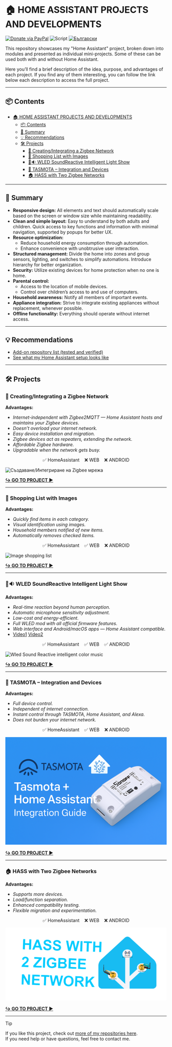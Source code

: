 # 🏠 HOME ASSISTANT PROJECTS AND DEVELOPMENTS
[![Donate via PayPal](https://img.shields.io/badge/PayPal-Donate-blue?logo=paypal)](https://www.paypal.com/donate/?hosted_button_id=AAWFZVF2XCP5A)
![Script](https://img.shields.io/badge/logo-yaml-green?logo=yaml)
[![Български](https://img.shields.io/badge/bg_Български-език-green?logo=translate&labelColor=gray&style=flat-square&link=https://example.com/bg
)](BG.md)

This repository showcases my "Home Assistant" project, broken down into modules and presented as individual mini-projects. Some of these can be used both with and without Home Assistant.

Here you’ll find a brief description of the idea, purpose, and advantages of each project. If you find any of them interesting, you can follow the link below each description to access the full project.

---

## 📦 Contents

- [🏠 HOME ASSISTANT PROJECTS AND DEVELOPMENTS](#-home-assistant-projects-and-developments)
  - [📦 Contents](#-contents)
  - [💬 Summary](#-summary)
  - [💡 Recommendations](#-recommendations)
  - [🛠️ Projects](#️-projects)
    - [🛜 Creating/Integrating a Zigbee Network](#-creatingintegrating-a-zigbee-network)
    - [🛒 Shopping List with Images](#-shopping-list-with-images)
    - [🎤🔉 WLED SoundReactive Intelligent Light Show](#-wled-soundreactive-intelligent-light-show)
    - [🤖 TASMOTA – Integration and Devices](#-tasmota--integration-and-devices)
    - [🏠 HASS with Two Zigbee Networks](#-hass-with-two-zigbee-networks)

---

## 💬 Summary

- **Responsive design:** All elements and text should automatically scale based on the screen or window size while maintaining readability.
- **Clean and simple layout:** Easy to understand by both adults and children. Quick access to key functions and information with minimal navigation, supported by popups for better UX.
- **Resource optimization:**
  - Reduce household energy consumption through automation.
  - Enhance convenience with unobtrusive user interaction.
- **Structured management:** Divide the home into zones and group sensors, lighting, and switches to simplify automations. Introduce hierarchy for better organization.
- **Security:** Utilize existing devices for home protection when no one is home.
- **Parental control:**
  - Access to the location of mobile devices.
  - Control over children’s access to and use of computers.
- **Household awareness:** Notify all members of important events.
- **Appliance integration:** Strive to integrate existing appliances without replacement, whenever possible.
- **Offline functionality:** Everything should operate without internet access.

---

## 💡 Recommendations
- [Add-on repository list (tested and verified)](/add-on%20repositorys.md)
- [See what my Home Assistant setup looks like](/my_hass_photos.md)

---

## 🛠️ Projects

### 🛜 Creating/Integrating a Zigbee Network
**Advantages:**
- *Internet-independent with Zigbee2MQTT — Home Assistant hosts and maintains your Zigbee devices.*
- *Doesn’t overload your internet network.*
- *Easy device installation and migration.*
- *Zigbee devices act as repeaters, extending the network.*
- *Affordable Zigbee hardware.*
- *Upgradable when the network gets busy.*

<p align="center">✅ HomeAssistant    ❌ WEB    ❌ ANDROID</p>

![Създаване/Интегриране на Zigbee мрежа](/img/Zigbee_Network.gif)


[**↪️ GO TO PROJECT ▶️**](https://github.com/Bacard1/HASS-ZigbeeNetwork.git)

---

### 🛒 Shopping List with Images
**Advantages:**
- *Quickly find items in each category.*
- *Visual identification using images.*
- *Household members notified of new items.*
- *Automatically removes checked items.*

<p align="center">✅ HomeAssistant    ✅ WEB    ❌ ANDROID</p>

![Image shopping list](/img/Projekt_shoplist.gif)


[**↪️ GO TO PROJECT ▶️**](https://github.com/Bacard1/HASS-ZigbeeNetwork.git)

---

### 🎤🔉 WLED SoundReactive Intelligent Light Show
**Advantages:**
- *Real-time reaction beyond human perception.*
- *Automatic microphone sensitivity adjustment.*
- *Low-cost and energy-efficient.*
- *Full WLED mod with all official firmware features.*
- *Web interface and Android/macOS apps — Home Assistant compatible.*
- [Video1](https://youtu.be/L4S17ooFPhY)  [Video2](https://youtu.be/V5HgxFt4hFg)

<p align="center">✅ HomeAssistant    ✅ WEB    ✅ ANDROID</p>

![Wled Sound Reactive intelligent color music](/img/WLED%20SaundReactive.gif)


[**↪️ GO TO PROJECT ▶️**](https://github.com/Bacard1/WLED-SoundReactive.git)

---

### 🤖 TASMOTA – Integration and Devices
**Advantages:**
- *Full device control.*
- *Independent of internet connection.*
- *Instant control through TASMOTA, Home Assistant, and Alexa.*
- *Does not burden your internet network.*

<p align="center">✅ HomeAssistant    ✅ WEB    ❌ ANDROID</p>

![tasmota](/img/Tasmota-banner.png)


[**↪️ GO TO PROJECT ▶️**](https://github.com/Bacard1/TASMOTA-switch.git)

---

### 🏠 HASS with Two Zigbee Networks
**Advantages:**
- *Supports more devices.*
- *Load/function separation.*
- *Enhanced compatibility testing.*
- *Flexible migration and experimentation.*

<p align="center">✅ HomeAssistant    ❌ WEB    ❌ ANDROID</p>

![tasmota](/img/hass_2zigbee_network.png)


[**↪️ GO TO PROJECT ▶️**](https://github.com/Bacard1/HASS-2-Zigbee-Network.git)

---

> [!TIP]
> If you like this project, check out [more of my repositories here](https://github.com/Bacard1?tab=repositories).  
> If you need help or have questions, feel free to contact me.
